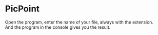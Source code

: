 # PicPoint
Open the program, enter the name of your file, always with the extension. 
And the program in the console gives you the result.
